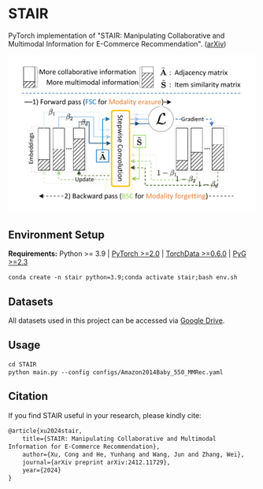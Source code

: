 
# STAIR

PyTorch implementation of "STAIR: Manipulating Collaborative and Multimodal Information for E-Commerce Recommendation". ([arXiv](http://arxiv.org/abs/2412.11729))

![framework](./images/framework.png) 

## Environment Setup

**Requirements:** Python >= 3.9 | [PyTorch >=2.0](https://pytorch.org/) | [TorchData >=0.6.0](https://github.com/pytorch/data) | [PyG >=2.3](https://pytorch-geometric.readthedocs.io/en/latest/notes/installation.html#)

    conda create -n stair python=3.9;conda activate stair;bash env.sh

## Datasets

All datasets used in this project can be accessed via [Google Drive](https://drive.google.com/drive/folders/1fs_UqERiRkATh_P06NoxNvf1i_j8MOHk?usp=sharing).

## Usage
  
    cd STAIR
    python main.py --config configs/Amazon2014Baby_550_MMRec.yaml

## Citation

If you find STAIR useful in your research, please kindly cite:

    @article{xu2024stair,
        title={STAIR: Manipulating Collaborative and Multimodal Information for E-Commerce Recommendation},
        author={Xu, Cong and He, Yunhang and Wang, Jun and Zhang, Wei},
        journal={arXiv preprint arXiv:2412.11729},
        year={2024}
    }